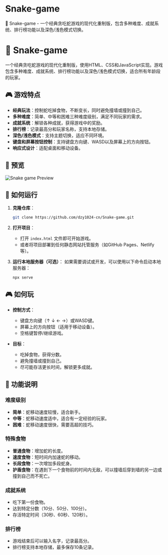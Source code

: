 # Snake-game
🐍 Snake-game - 一个经典贪吃蛇游戏的现代化重制版，包含多种难度、成就系统、排行榜功能以及深色/浅色模式切换。

# 🐍 Snake-game

一个经典贪吃蛇游戏的现代化重制版，使用HTML、CSS和JavaScript实现。游戏包含多种难度、成就系统、排行榜功能以及深色/浅色模式切换，适合所有年龄段的玩家。

## 🎮 游戏特点

- **经典玩法**：控制蛇吃掉食物，不断变长，同时避免撞墙或撞到自己。
- **多种难度**：简单、中等和困难三种难度级别，满足不同玩家的需求。
- **成就系统**：解锁各种成就，获得游戏中的奖励。
- **排行榜**：记录最高分和玩家名称，支持本地存储。
- **深色/浅色模式**：支持主题切换，适应不同环境。
- **键盘和屏幕按钮控制**：支持键盘方向键、WASD以及屏幕上的方向按钮。
- **响应式设计**：适配桌面和移动设备。

## 📱 预览

![Snake game Preview](https://img.z4a.net/images/2025/04/10/screenshot.png)

## 🚀 如何运行

1. **克隆仓库**：
   ```bash
   git clone https://github.com/dzy1024-cn/Snake-game.git
   ```

2. **打开项目**：
   - 打开 `index.html` 文件即可开始游戏。
   - 或者将项目部署到任何静态网站托管服务（如GitHub Pages、Netlify等）。

3. **运行本地服务器（可选）**：
   如果需要调试或开发，可以使用以下命令启动本地服务器：
   ```bash
   npx serve
   ```

## 🎮 如何玩

- **控制方式**：
  - 键盘方向键（↑ ↓ ← →）或WASD键。
  - 屏幕上的方向按钮（适用于移动设备）。
  - 空格键暂停/继续游戏。

- **目标**：
  - 吃掉食物，获得分数。
  - 避免撞墙或撞到自己。
  - 尽可能存活更长时间，解锁更多成就。

## 📝 功能说明

### 难度级别
- **简单**：蛇移动速度较慢，适合新手。
- **中等**：蛇移动速度适中，适合有一定经验的玩家。
- **困难**：蛇移动速度很快，需要高超的技巧。

### 特殊食物
- **普通食物**：增加蛇的长度。
- **速度食物**：短时间内加速蛇的移动。
- **长段食物**：一次增加多段蛇身。
- **护盾食物**：在遇到下一个食物前的时间内无敌，可以撞墙后穿到墙的另一边或撞到自己而不死亡。

### 成就系统
- 吃下第一份食物。
- 达到特定分数（10分、50分、100分）。
- 存活特定时间（30秒、60秒、120秒）。

### 排行榜
- 游戏结束后可以输入名字，记录最高分。
- 排行榜支持本地存储，最多保存10条记录。
